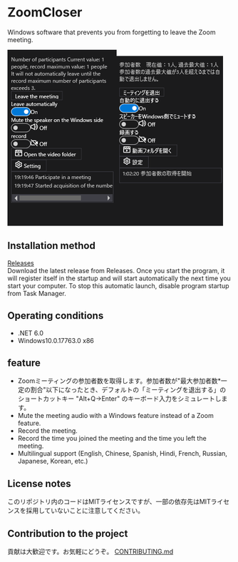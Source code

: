 # ZoomCloser

Windows software that prevents you from forgetting to leave the Zoom meeting.

![Sample](https://github.com/34j/ZoomCloser/blob/main/Example.png)![Sample](https://github.com/34j/ZoomCloser/blob/main/Example.ja.png)

## Installation method

[Releases](https://github.com/34j/ZoomCloser/releases)  
Download the latest release from Releases. Once you start the program, it will register itself in the startup and will start automatically the next time you start your computer.
To stop this automatic launch, disable program startup from Task Manager.

## Operating conditions

-   .NET 6.0
-   Windows10.0.17763.0 x86

## feature

-   Zoomミーティングの参加者数を取得します。参加者数が"最大参加者数\*一定の割合"以下になったとき、デフォルトの「ミーティングを退出する」のショートカットキー "Alt+Q→Enter" のキーボード入力をシミュレートします。
-   Mute the meeting audio with a Windows feature instead of a Zoom feature.
-   Record the meeting.
-   Record the time you joined the meeting and the time you left the meeting.
-   Multilingual support (English, Chinese, Spanish, Hindi, French, Russian, Japanese, Korean, etc.)

## License notes

このリポジトリ内のコードはMITライセンスですが、一部の依存先はMITライセンスを採用していないことに注意してください。

## Contribution to the project

貢献は大歓迎です。お気軽にどうぞ。
[CONTRIBUTING.md](https://github.com/34j/ZoomCloser/tree/main/.github/CONTRIBUTING.md)
